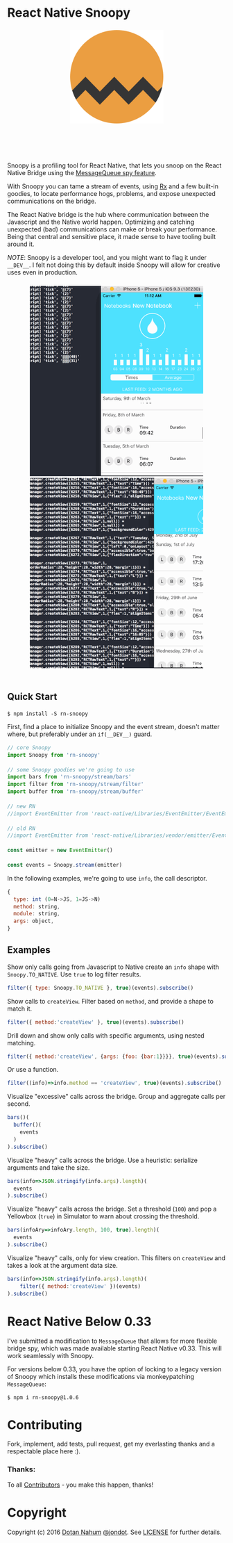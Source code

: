 # React Native Snoopy

<h3 align="center">
  <img src="media/snoopy.png" alt="Snoopy" width="215px"/>
  <br/>
  <br/>
</h3>
<br/>
<br/>


Snoopy is a profiling tool for React Native, that lets you snoop on the React Native Bridge using the [MessageQueue spy feature](https://github.com/facebook/react-native/pull/9160). 

With Snoopy you can tame a stream of events, using
[Rx](https://github.com/Reactive-Extensions/RxJS) and a few built-in goodies,
to locate performance hogs, problems, and expose unexpected communications on the bridge.


The React Native bridge is the hub where communication between the Javascript
and the Native world happen. Optimizing and catching unexpected (bad)
communications can make or break your performance. Being that central and
sensitive place, it made sense to have tooling built around it.

*NOTE*: Snoopy is a developer tool, and you might want to flag it under `__DEV__`. I felt
not doing this by default inside Snoopy will allow for creative uses even in production.


<h3 align="center">
  <img src="media/snoopy.gif" alt="Aggregating and Charting Events with Bar" width="400px"/>
  <img src="media/snoopy-filter.gif" alt="Filtering Create Views Only" width="400px"/>
  <br/>
  <br/>
</h3>


## Quick Start

```
$ npm install -S rn-snoopy
```

First, find a place to initialize Snoopy and the event stream, doesn't matter where, but
preferably under an `if(__DEV__)` guard.

```javascript
// core Snoopy
import Snoopy from 'rn-snoopy'

// some Snoopy goodies we're going to use
import bars from 'rn-snoopy/stream/bars'
import filter from 'rn-snoopy/stream/filter'
import buffer from 'rn-snoopy/stream/buffer'

// new RN
//import EventEmitter from 'react-native/Libraries/EventEmitter/EventEmitter'

// old RN
//import EventEmitter from 'react-native/Libraries/vendor/emitter/EventEmitter'

const emitter = new EventEmitter()

const events = Snoopy.stream(emitter)
```

In the following examples, we're going to use `info`, the call descriptor.

```javascript
{
  type: int (0=N->JS, 1=JS->N)
  method: string,
  module: string,
  args: object,
}
```




## Examples

Show only calls going from Javascript to Native create an `info` shape with
`Snoopy.TO_NATIVE`. Use `true` to log filter results.

```javascript
filter({ type: Snoopy.TO_NATIVE }, true)(events).subscribe()
```

Show calls to `createView`. Filter based on `method`, and provide a shape to match it.

```javascript
filter({ method:'createView' }, true)(events).subscribe()
```

Drill down and show only calls with specific arguments, using nested matching.

```javascript
filter({ method:'createView', {args: {foo: {bar:1}}}}, true)(events).subscribe()
```

Or use a function.

```javascript
filter((info)=>info.method == 'createView', true)(events).subscribe()
```

Visualize "excessive" calls across the bridge. Group and aggregate calls per second.

```javascript
bars()(
  buffer()(
    events
  )
).subscribe()
```



Visualize "heavy" calls across the bridge. Use a heuristic: serialize arguments and take
the size.

```javascript
bars(info=>JSON.stringify(info.args).length)(
  events
).subscribe()
```


Visualize "heavy" calls across the bridge. Set a threshold (`100`) and pop a Yellowbox (`true`) in Simulator
to warn about crossing the threshold.

```javascript
bars(infoAry=>infoAry.length, 100, true).length)(
  events
).subscribe()
```


Visualize "heavy" calls, only for view creation. This filters on `createView` and takes a look at the
argument data size.

```javascript
bars(info=>JSON.stringify(info.args).length)(
    filter({ method:'createView' })(events)
).subscribe()
```

# React Native Below 0.33

I've submitted a modification to `MessageQueue` that allows for more flexible bridge spy,
which was made available starting React Native v0.33. This will work seamlessly with Snoopy.

For versions below 0.33, you have the option of locking to a legacy version of Snoopy which
installs these modifications via monkeypatching `MessageQueue`:

```
$ npm i rn-snoopy@1.0.6
```

# Contributing

Fork, implement, add tests, pull request, get my everlasting thanks and a respectable place here :).


### Thanks:

To all [Contributors](https://github.com/jondot/rn-snoopy/graphs/contributors) - you make this happen, thanks!



# Copyright

Copyright (c) 2016 [Dotan Nahum](http://gplus.to/dotan) [@jondot](http://twitter.com/jondot). See [LICENSE](LICENSE.txt) for further details.

